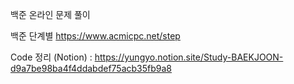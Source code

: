 백준 온라인 문제 풀이

백준 단계별
https://www.acmicpc.net/step

Code 정리 (Notion) : https://yungyo.notion.site/Study-BAEKJOON-d9a7be98ba4f4ddabdef75acb35fb9a8
